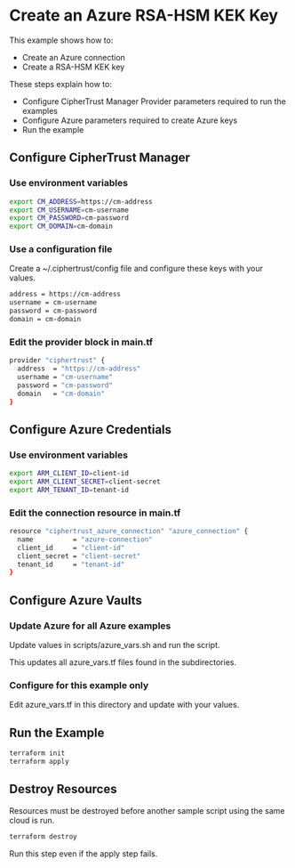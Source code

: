 # Create an Azure RSA-HSM KEK Key

This example shows how to:
- Create an Azure connection
- Create a RSA-HSM KEK key

These steps explain how to:
- Configure CipherTrust Manager Provider parameters required to run the examples
- Configure Azure parameters required to create Azure keys
- Run the example

## Configure CipherTrust Manager

### Use environment variables

```bash
export CM_ADDRESS=https://cm-address
export CM_USERNAME=cm-username
export CM_PASSWORD=cm-password
export CM_DOMAIN=cm-domain
```
### Use a configuration file

Create a ~/.ciphertrust/config file and configure these keys with your values.

```bash
address = https://cm-address
username = cm-username
password = cm-password
domain = cm-domain
```

### Edit the provider block in main.tf

```bash
provider "ciphertrust" {
  address  = "https://cm-address"
  username = "cm-username"
  password = "cm-password"
  domain   = "cm-domain"
}
```

## Configure Azure Credentials

### Use environment variables

```bash
export ARM_CLIENT_ID=client-id
export ARM_CLIENT_SECRET=client-secret
export ARM_TENANT_ID=tenant-id
```

### Edit the connection resource in main.tf

```bash
resource "ciphertrust_azure_connection" "azure_connection" {
  name          = "azure-connection"
  client_id     = "client-id"
  client_secret = "client-secret"
  tenant_id     = "tenant-id"
}
```

## Configure Azure Vaults

### Update Azure for all Azure examples

Update values in scripts/azure_vars.sh and run the script.

This updates all azure_vars.tf files found in the subdirectories.

### Configure for this example only

Edit azure_vars.tf in this directory and update with your values.

## Run the Example

```bash
terraform init
terraform apply
```

## Destroy Resources

Resources must be destroyed before another sample script using the same cloud is run.

```bash
terraform destroy
```
Run this step even if the apply step fails.
